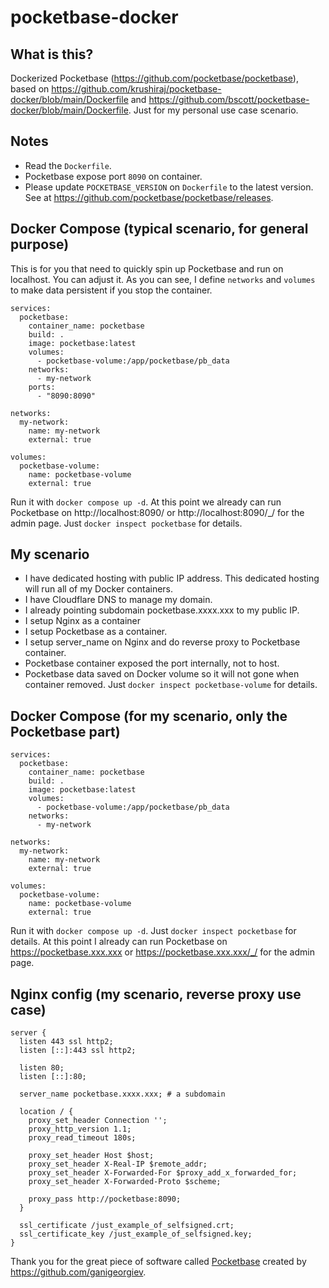 # pocketbase-docker

## What is this?

Dockerized Pocketbase (https://github.com/pocketbase/pocketbase), based on https://github.com/krushiraj/pocketbase-docker/blob/main/Dockerfile and https://github.com/bscott/pocketbase-docker/blob/main/Dockerfile. Just for my personal use case scenario.

## Notes

- Read the `Dockerfile`.
- Pocketbase expose port `8090` on container.
- Please update `POCKETBASE_VERSION` on `Dockerfile` to the latest version. See at https://github.com/pocketbase/pocketbase/releases.

## Docker Compose (typical scenario, for general purpose)

This is for you that need to quickly spin up Pocketbase and run on localhost. You can adjust it. As you can see, I define `networks` and `volumes` to make data persistent if you stop the container.

```
services:
  pocketbase:
    container_name: pocketbase
    build: .
    image: pocketbase:latest
    volumes:
      - pocketbase-volume:/app/pocketbase/pb_data
    networks:
      - my-network
    ports:
      - "8090:8090"

networks:
  my-network:
    name: my-network
    external: true

volumes:
  pocketbase-volume:
    name: pocketbase-volume
    external: true
```

Run it with `docker compose up -d`. At this point we already can run Pocketbase on http://localhost:8090/ or http://localhost:8090/_/ for the admin page. Just `docker inspect pocketbase` for details.

## My scenario

- I have dedicated hosting with public IP address. This dedicated hosting will run all of my Docker containers.
- I have Cloudflare DNS to manage my domain.
- I already pointing subdomain pocketbase.xxxx.xxx to my public IP.
- I setup Nginx as a container
- I setup Pocketbase as a container.
- I setup server_name on Nginx and do reverse proxy to Pocketbase container.
- Pocketbase container exposed the port internally, not to host.
- Pocketbase data saved on Docker volume so it will not gone when container removed. Just `docker inspect pocketbase-volume` for details.

## Docker Compose (for my scenario, only the Pocketbase part)

```
services:
  pocketbase:
    container_name: pocketbase
    build: .
    image: pocketbase:latest
    volumes:
      - pocketbase-volume:/app/pocketbase/pb_data
    networks:
      - my-network

networks:
  my-network:
    name: my-network
    external: true

volumes:
  pocketbase-volume:
    name: pocketbase-volume
    external: true
```

Run it with `docker compose up -d`. Just `docker inspect pocketbase` for details. At this point I already can run Pocketbase on https://pocketbase.xxx.xxx or https://pocketbase.xxx.xxx/_/ for the admin page.

## Nginx config (my scenario, reverse proxy use case)

```
server {
  listen 443 ssl http2;
  listen [::]:443 ssl http2;

  listen 80;
  listen [::]:80;

  server_name pocketbase.xxxx.xxx; # a subdomain

  location / {
    proxy_set_header Connection '';
    proxy_http_version 1.1;
    proxy_read_timeout 180s;

    proxy_set_header Host $host;
    proxy_set_header X-Real-IP $remote_addr;
    proxy_set_header X-Forwarded-For $proxy_add_x_forwarded_for;
    proxy_set_header X-Forwarded-Proto $scheme;

    proxy_pass http://pocketbase:8090;
  }

  ssl_certificate /just_example_of_selfsigned.crt;
  ssl_certificate_key /just_example_of_selfsigned.key;
}
```

Thank you for the great piece of software called [Pocketbase](https://github.com/pocketbase/pocketbase) created by https://github.com/ganigeorgiev.
